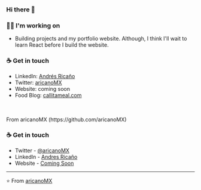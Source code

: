 ### Hi there 👋

<!--
**aricanoMX/aricanomx** is a ✨ _special_ ✨ repository because its `README.md` (this file) appears on your GitHub profile.

Here are some ideas to get you started:

- 🔭 I’m currently working on ...
- 🌱 I’m currently learning ...
- 👯 I’m looking to collaborate on ...
- 🤔 I’m looking for help with ...
- 💬 Ask me about ...
- 📫 How to reach me: ...
- 😄 Pronouns: ...
- ⚡ Fun fact: ...
-->
### 👩‍💻 I'm working on
- Building projects and my portfolio website. 
Although, I think I'll wait to learn React before I build the website.


### ☕ Get in touch
- LinkedIn: <a href = "https://www.linkedin.com/in/aricanomx/">Andrés Ricaño</a>
- Twitter: <a href = "https://twitter.com/aricanoMX">aricanoMX</a>
- Website: coming soon
- Food Blog: <a href = "https://callitameal.com">callitameal.com</a>
<br>
<br>
From aricanoMX (https://github.com/aricanoMX)

### ☕ Get in touch
- Twitter - [@aricanoMX](https://twitter.com/aricanoMX)
- LinkedIn - [Andres Ricaño](https://www.linkedin.com/in/aricanomx/)
- Website - [Coming Soon](https://aricanomx.com)

---
⭐️ From [aricanoMX](https://github.com/aricanoMX)
